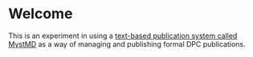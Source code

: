 # Welcome

This is an experiment in using a [text-based publication system called MystMD](https://mystmd.org/) as a way of managing and publishing formal DPC publications.    
